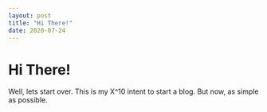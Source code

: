 ```yaml
---
layout: post
title: "Hi There!"
date: 2020-07-24
---
```


# Hi There!

Well, lets start over. This is my X^10 intent to start a blog. But now, as simple as possible.  
